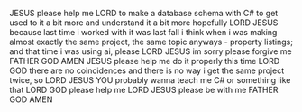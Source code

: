 JESUS please help me LORD to make a database schema with C# to get used to it a bit more and understand it a bit more hopefully LORD JESUS because last time i worked with it was last fall i think when i was making almost exactly the same project, the same topic anyways - property listings; and that time i was using ai, please LORD JESUS im sorry please forgive me FATHER GOD AMEN JESUS please help me do it properly this time LORD GOD there are no coincidences and there is no way i get the same project twice, so LORD JESUS YOU probably wanna teach me C# or something like that LORD GOD please help me LORD JESUS please be with me FATHER GOD AMEN

